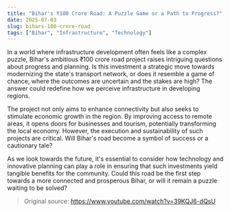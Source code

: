 ```yaml
---
title: "Bihar's ₹100 Crore Road: A Puzzle Game or a Path to Progress?"
date: 2025-07-03
slug: bihars-100-crore-road
tags: ["Bihar", "Infrastructure", "Technology"]
---
```


In a world where infrastructure development often feels like a complex puzzle, Bihar's ambitious ₹100 crore road project raises intriguing questions about progress and planning. Is this investment a strategic move towards modernizing the state's transport network, or does it resemble a game of chance, where the outcomes are uncertain and the stakes are high? The answer could redefine how we perceive infrastructure in developing regions.

The project not only aims to enhance connectivity but also seeks to stimulate economic growth in the region. By improving access to remote areas, it opens doors for businesses and tourism, potentially transforming the local economy. However, the execution and sustainability of such projects are critical. Will Bihar's road become a symbol of success or a cautionary tale?

As we look towards the future, it's essential to consider how technology and innovative planning can play a role in ensuring that such investments yield tangible benefits for the community. Could this road be the first step towards a more connected and prosperous Bihar, or will it remain a puzzle waiting to be solved?
> Original source: https://www.youtube.com/watch?v=39KQJ6-dQsU